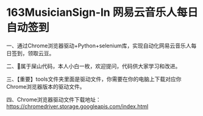 # 163MusicianSign-In  网易云音乐人每日自动签到
一、通过Chrome浏览器驱动+Python+selenium库，实现自动化网易云音乐人每日签到，领取云豆。  
  
二、🐒属于屎山代码，本人小白一枚，欢迎提问，代码供大家学习和改进。  
  
三、【重要】tools文件夹里面是驱动文件，你需要在你的电脑上下载对应你Chrome浏览器版本的驱动文件。  
  
四、Chrome浏览器驱动文件下载地址：https://chromedriver.storage.googleapis.com/index.html

